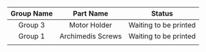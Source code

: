
| Group	Name| Part Name | Status |
| :---: | :----: | :-----: |
| Group 3 	| Motor Holder	| Waiting to be printed  	|
| Group 1 	|  Archimedis Screws	| Waiting to be printed 	|
|  	|  	|  	|
